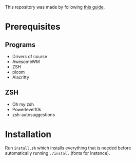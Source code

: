 This repository was made by following [this guide](https://www.anishathalye.com/2014/08/03/managing-your-dotfiles/).

# Prerequisites
## Programs
* Drivers of course
* AwesomeWM
* ZSH
* picom
* Alacritty

## ZSH
* Oh my zsh
* Powerlevel10k
* zsh-autosuggestions

# Installation
Run `install.sh` which installs everything that is needed before automatically running `./install` (fonts for instance).
